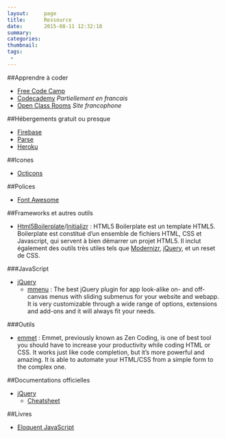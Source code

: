 ```yaml
---
layout:     page
title:      Ressource
date:       2015-08-11 12:32:18
summary:    
categories: 
thumbnail: 
tags:
 - 
---
```

##Apprendre à coder
 - [Free Code Camp](http://www.freecodecamp.com)
 - [Codecademy](https://www.codecademy.com/learn) *Partiellement en francais*
 - [Open Class Rooms](https://openclassrooms.com/) *Site francophone*

##Hébergements gratuit ou presque

 - [Firebase](https://www.firebase.com/pricing.html)
 - [Parse](https://parse.com/plans)
 - [Heroku](https://www.heroku.com/)

##Icones
 - [Octicons](https://octicons.github.com/)

##Polices
- [Font Awesome](https://fortawesome.github.io/Font-Awesome/)

##Frameworks et autres outils
- [Html5Boilerplate](https://html5boilerplate.com/)/[Initializr](www.initializr.com) : HTML5 Boilerplate est un template HTML5. Boilerplate est constitué d’un ensemble de fichiers HTML, CSS et Javascript, qui servent à bien démarrer un projet HTML5. Il inclut également des outils très utiles tels que [Modernizr](http://modernizr.com/), [jQuery](https://jquery.com/), et un reset de CSS.

###JavaScript
- [jQuery](https://jquery.com/)
    + [mmenu](http://mmenu.frebsite.nl/) : The best jQuery plugin for app look-alike on- and off-canvas menus with sliding submenus for your website and webapp. It is very customizable through a wide range of options, extensions and add-ons and it will always fit your needs.

###Outils
 - [emmet](http://emmet.io/) : Emmet, previously known as Zen Coding, is one of best tool you should have to increase your productivity while coding HTML or CSS. It works just like code completion, but it’s more powerful and amazing. It is able to automate your HTML/CSS from a simple form to the complex one.

##Documentations officielles
- [jQuery](https://learn.jquery.com/)
    + [Cheatsheet](http://oscarotero.com/jquery/)

##Livres
 - [Eloquent JavaScript](http://eloquentjavascript.net/)
